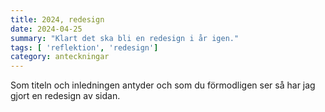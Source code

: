 ```yaml
---
title: 2024, redesign
date: 2024-04-25
summary: "Klart det ska bli en redesign i år igen."
tags: [ 'reflektion', 'redesign']
category: anteckningar
---
```


Som titeln och inledningen antyder och som du förmodligen ser så har jag gjort en redesign av sidan.